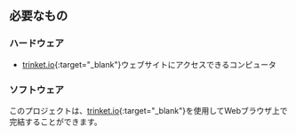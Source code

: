 ## 必要なもの

### ハードウェア

+ [trinket.io](https://trinket.io){:target="_blank"}ウェブサイトにアクセスできるコンピュータ

### ソフトウェア

このプロジェクトは、[trinket.io](https://trinket.io){:target="_blank"}を使用してWebブラウザ上で完結することができます。